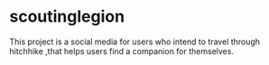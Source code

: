 # scoutinglegion
This project is a social media for users who intend to travel through hitchhike ,that helps users find a companion for themselves.
